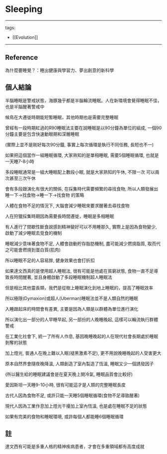 # Sleeping

---
tags:
  - [[Evolution]]
---

## Reference
為什麼要睡覺？：睡出健康與學習力、夢出創意的新科學

## 個人結論

半腦睡眠是警戒狀態，海豚幾乎都是半腦輪流睡眠。人在新環境會覺得睡眠不佳，也是半腦醒著警戒中

候鳥在大遷徙時期能短暫睡眠，其他時期也是需要完整睡眠


曾經有一段時期紅過的R90睡眠法主要在說睡眠是以90分鐘為單位的組成, 一個90分鐘主要是包含快速動眼期和深層睡眠

(實際上並不是剛好每次90分鐘, 事實上每次循環是執行不同任務, 長短也不一)

如果把這個當作一組睡眠循環, 大家熟知的是單相睡眠, 需要5個睡眠循環, 也就是一天睡7-8小時

多段睡眠通常是一組大睡眠配上數段小眠, 就是大家熟知的午休, 不限一次 可以兩次甚至三次午休

會有多段跟演化有很大的關係, 在採集時代需要頻繁的尋找食物, 所以人類發展出睡一下->找食物->睡一下->找食物 的策略

人體在食物不足的情況下, 大腦會減少睡眠來要求醒著去尋找食物

人在狩獵採集時期因為需要長時間遷徙，睡眠是多相睡眠

有人進行了間歇性斷食說感到精神變好可以不用睡那久, 實際上是因為食物變少, 啟動了減少睡眠去覓食的機制

睡眠減少意味著食物不足, 人體會啟動貯存脂肪機制, 盡可能減少燃燒脂質, 取而代之可能會燃燒到蛋白質(肌肉)

所以睡眠不足的人容易胖, 健身效果也會打折扣

如果達文西真的是使用超人睡眠法, 很有可能是他處在貧窮狀態, 食物一直不足導致長時間醒著, 並且身體啟動了多段睡眠機制超人睡眠法

但是相比其他靈長類，我們是從樹上睡眠演化到地上睡眠的，提高了睡眠效率

所以極限(Dymaxion)或超人(Uberman)睡眠法並不是人類自然的睡眠



入睡跟起床的時間會有差異, 主要是因為人類是以群體為單位進行演化

所以演化出一部分的人早睡早起, 另一部份的人晚睡晚起, 這樣可以輪流執行群體警戒

在工業化社會下, 統一了所有人作息, 基因晚睡晚起的人在現代社會長期處於睡眠剝奪的狀態

加上燈光, 普通人在晚上難以入眠(褪黑激素不足), 更不用說晚睡晚起的人受害更大

原本自然界會隨夜晚降溫, 人類創造了室內製造了恆溫, 睡眠又少一個誘發因子

(所以醫生給的睡眠建議會是在夏天晚上開冷氣, 睡眠品質會比較好)



愛因斯坦一天睡9-10小時, 很有可能這才是人類的完整睡眠長度

古代人因為食物不足, 或許只能一天睡5個睡眠循環(食物不足導致醒著)

現代人因為工業作息加上燈光干擾加上室內恆溫, 也是處在睡眠不足的狀態

如果有完美的食物和睡眠環境, 或許每個人都能睡6個睡眠循環


## 註
達文西有可能是多重人格的精神疾病患者，才會在多重領域都有高度成就